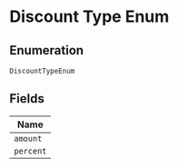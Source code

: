 
# Discount Type Enum

## Enumeration

`DiscountTypeEnum`

## Fields

| Name |
|  --- |
| `amount` |
| `percent` |

